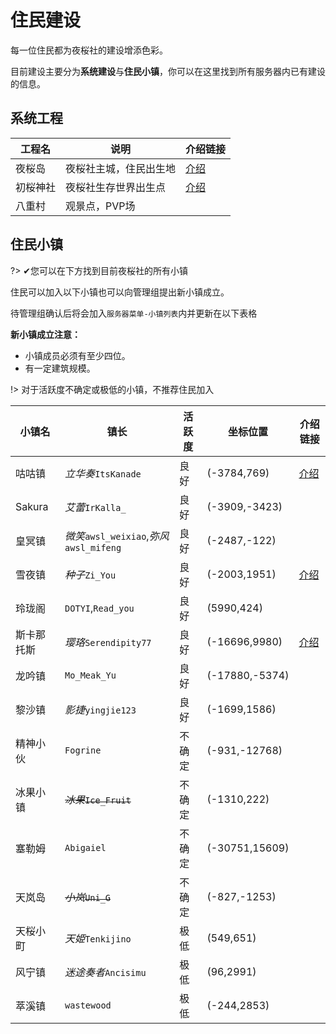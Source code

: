 # 住民建设

每一位住民都为夜桜社的建设增添色彩。

目前建设主要分为**系统建设**与**住民小镇**，你可以在这里找到所有服务器内已有建设的信息。

## 系统工程

| 工程名 | 说明 | 介绍链接 |
| - | - | - |
| 夜桜岛 | 夜桜社主城，住民出生地 | [介绍](NS_Server_History/constructions/ns_island.md) |
| 初桜神社 | 夜桜社生存世界出生点 | [介绍](NS_Server_History/constructions/hatsusaku_jinja.md) |
| 八重村 | 观景点，PVP场 ||

## 住民小镇

?> ✔您可以在下方找到目前夜桜社的所有小镇

住民可以加入以下小镇也可以向管理组提出新小镇成立。

待管理组确认后将会加入`服务器菜单-小镇列表`内并更新在以下表格

**新小镇成立注意：**
- 小镇成员必须有至少四位。
- 有一定建筑规模。

!> 对于活跃度不确定或极低的小镇，不推荐住民加入

| 小镇名 | 镇长 | 活跃度 | 坐标位置 | 介绍链接 |
| - | - | - | - | - |
| 咕咕镇 | *立华奏*`ItsKanade` | 良好 | (-3784,769) | [介绍](NS_Server/constructions/ggz.md) |
| Sakura | *艾蕾*`IrKalla_` | 良好 | (-3909,-3423) ||
| 皇冥镇 | *微笑*`awsl_weixiao`,*弥风*`awsl_mifeng` | 良好 | (-2487,-122) ||
| 雪夜镇 | *种子*`Zi_You` | 良好 | (-2003,1951) | [介绍](NS_Server/constructions/xyz.md) |
| 玲珑阁 | `DOTYI`,`Read_you` | 良好 | (5990,424) ||
| 斯卡那托斯 | *璎珞*`Serendipity77` | 良好 | (-16696,9980) | [介绍](NS_Server/constructions/sknts.md) |
| 龙吟镇 | `Mo_Meak_Yu` | 良好 | (-17880,-5374) ||
| 黎沙镇 | *影捷*`yingjie123` | 良好 | (-1699,1586) ||
| 精神小伙 | `Fogrine` | 不确定 | (-931,-12768) ||
| 冰果小镇 | ~~*冰果*`Ice_Fruit`~~ | 不确定 | (-1310,222) ||
| 塞勒姆 | `Abigaiel` | 不确定 | (-30751,15609) ||
| 天岚岛 | ~~*小岚*`Uni_G`~~ | 不确定 | (-827,-1253) ||
| 天桜小町 | *天姫*`Tenkijino` | 极低 | (549,651) ||
| 风宁镇 | *迷途奏者*`Ancisimu` | 极低 | (96,2991) ||
| 萃溪镇 | `wastewood` | 极低 | (-244,2853) ||

